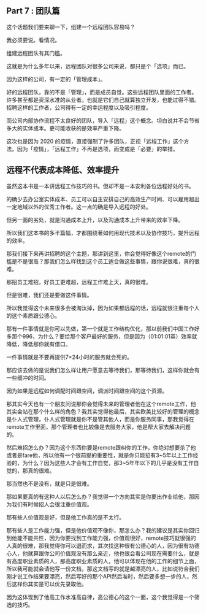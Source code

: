 ## Part 7 : 团队篇

这个话题我们要来聊一下，组建一个远程团队容易吗？

我必须要说。看情况。

组建远程团队有其门槛。

这就是为什么多年以来，远程团队对很多公司来说，都只是个「选项」而已。

因为这样的公司，有一定的「管理成本」。

好的远程团队，靠的不是「管理」，而是成员自觉。这些远程团队里面的工作者。许多甚至都是资深水准的从业者。也就是它们自己就算独立开发，也能过得不错。招聘这样的工作者，公司得有一定的幸运程度以及吸引程度。

而公司内部协作流程不太良好的团队，导入「远程」这个概念。坦白说并不会节省多大的实体成本。更可能收获的是效率严重下降。

这次也是因为 2020 的疫情，直接强制了许多团队，正视「远程工作」这个方法。因为「疫情」，「远程工作」不再是选项，而变成是「必要」的举措。

## 远程不代表成本降低、效率提升

虽然这本书是一本讲远程工作技巧的书。但却不是一本安利各位远程好处的书。

的确少去办公室实体成本、员工可以自主安排自己的高效生产时间、可以雇用超出一定地域以外的优秀工作者。这一点的确是导入远程的好处。

但另一面的劣处，就是沟通成本上升，以及沟通成本上升带来的效率下降。

所以我们这本书的多半篇幅，才都围绕著如何用现代技术以及协作技巧，提升远程的效率。


那我们接下来再讲招聘的这个主题，那讲到这里，你会觉得好像这个remote的门槛是不是很高？那我们怎么样找到这个员工适合做这些事情，跟你说很难，真的很难。

那招员工难招，好员工更难超，远程工作难上天，真的很难。

但是很难，我们还是要做这件事情。

所以我觉得这个未来很多会被淘汰掉，因为如果都远程的话，远程就很注重每个人的这个素质跟公德心。

那有一件事情就是你可以先做，第一个就是工作结构优化，那以前我们中国工作好多那个996，为什么？要给那个客户最好的服务，但是因为（01:01:01英）效率就降低，降低那你就有借口。

一件事情就是不要再提供7×24小时的服务就会死的。

那应该去做的是说我们怎么样让用户愿意去等待我们，那等待我们，这样你就会有一些缓冲的时间。

因为如果是远程如何调配时间跟空间，调派时间跟空间的这个资源。


那其实今天也有一个朋友问说那你会觉得未来的管理者他在这个remote工作，他其实会站在那个什么样的角色？我其实觉得他最后，其实欧美比较好的管理的概念是仆人式管理，仆人式管理就是你不是管其他人，而是你服务同事，那我觉得在remote工作里面，那个管理者也比较像是去服务大家，他是帮大家去解决问题的。

然后难招怎么办？因为这个东西你要是remote跟纠你的工作，你绝对想要杀了他或者是fare他，所以他有一个很前提的重要性，就是你只能招有3~5年以上工作经验的，为什么？因为这些人才会有工作自觉，那3~5年年以下的几乎是没有工作自觉的，那真的很难。

那当然也不是没有，就是只是很难。

那如果要真的有这种人以后怎么办？我觉得一个方向其实是你要出作业给他，那因为我们有时候招人会很注重价值观。

那有些人价值观是好，但是他工作真的是不太行。

那有些人是工作能力强，但是他价值观不像你，那怎么办？我的建议是其实你回归到他能不能共性，因为你要找到工作能力强，价值观很好，remote技巧就很强的人真的很难，那我觉得你可以退而求，其次找这种很有公德心的人，因为很有功德心人，他就算跟你公司价值观没有那么亲近，他也很会看公司现在需要什么，就是有高度职业素质的人，那高度职业素质的人，他可以体现在他的工作的细节上面，所以我可能就会请他写一份文档，那这文档写的就是越漂亮的人，比如说符合我们刚才说工作结果要漂亮，然后写好的那个API然后准时，然后要多想一步的人，然后这样你其实是可以优先录取他。

因为这体现到了他高工作水准高自律，高公德心的这个一面，这个我觉得是一个筛选的技巧。
